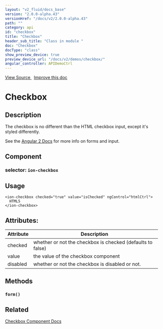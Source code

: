 ```yaml
---
layout: "v2_fluid/docs_base"
version: "2.0.0-alpha.43"
versionHref: "/docs/v2/2.0.0-alpha.43"
path: ""
category: api
id: "checkbox"
title: "Checkbox"
header_sub_title: "Class in module "
doc: "Checkbox"
docType: "class"
show_preview_device: true
preview_device_url: "/docs/v2/demos/checkbox/"
angular_controller: APIDemoCtrl 
---
```





<div class="improve-docs">
<a href='http://github.com/driftyco/ionic2/tree/master/ionic/components/checkbox/checkbox.ts#L4'>
View Source
</a>
&nbsp;
<a href='http://github.com/driftyco/ionic2/edit/master/ionic/components/checkbox/checkbox.ts#L4'>
Improve this doc
</a>
</div>





<h1 class="api-title">


Checkbox






</h1>






<!-- description -->
<h2>Description</h2>

<p>The checkbox is no different than the HTML checkbox input, except it&#39;s styled differently.</p>
<p>See the <a href="https://angular.io/docs/js/latest/api/core/Form-interface.html">Angular 2 Docs</a> for more info on forms and input.</p>


<h2>Component</h2>
<h3>selector: <code>ion-checkbox</code></h3>
<!-- @usage tag -->

<h2>Usage</h2>

<pre><code class="lang-html">&lt;ion-checkbox checked=&quot;true&quot; value=&quot;isChecked&quot; ngControl=&quot;htmlCtrl&quot;&gt;
  HTML5
&lt;/ion-checkbox&gt;
</code></pre>




<!-- @property tags -->

<h2>Attributes:</h2>
<table class="table" style="margin:0;">
<thead>
<tr>
<th>Attribute</th>











<th>Description</th>
</tr>
</thead>
<tbody>

<tr>
<td>
checked
</td>



<td>
whether or not the checkbox is checked (defaults to false)
</td>
</tr>

<tr>
<td>
value
</td>



<td>
the value of the checkbox component
</td>
</tr>

<tr>
<td>
disabled
</td>



<td>
whether or not the checkbox is disabled or not.

</td>
</tr>

</tbody>
</table>


<!-- methods on the class -->

<h2>Methods</h2>

<div id="form"></div>

<h3>
<code>form()</code>
  

</h3>










<!-- related link -->

<h2>Related</h2>

<a href='/docs/v2/components#checkbox'>Checkbox Component Docs</a><!-- end content block -->


<!-- end body block -->

